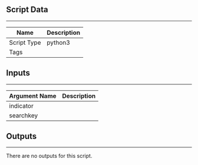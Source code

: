 

## Script Data

---

| **Name** | **Description** |
| --- | --- |
| Script Type | python3 |
| Tags |  |

## Inputs

---

| **Argument Name** | **Description** |
| --- | --- |
| indicator |  |
| searchkey |  |

## Outputs

---
There are no outputs for this script.

